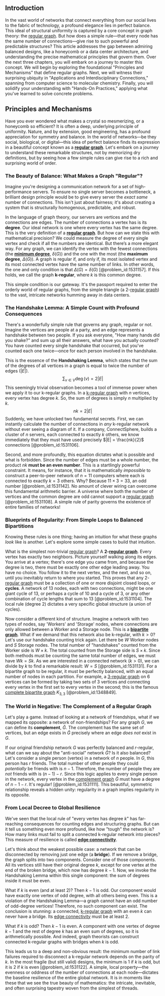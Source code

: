 ## Introduction
In the vast world of networks that connect everything from our social lives to the fabric of technology, a profound elegance lies in perfect balance. This ideal of structural uniformity is captured by a core concept in graph theory: the [regular graph](@article_id:265383). But how does a simple rule—that every node has the same number of connections—give rise to such powerful and predictable structures? This article addresses the gap between admiring balanced designs, like a honeycomb or a data center architecture, and understanding the precise mathematical principles that govern them. Over the next three chapters, you will embark on a journey to master this concept. We will begin by exploring the foundational "Principles and Mechanisms" that define regular graphs. Next, we will witness their surprising ubiquity in "Applications and Interdisciplinary Connections," spanning from computer science to molecular chemistry. Finally, you will solidify your understanding with "Hands-On Practices," applying what you've learned to solve concrete problems.

## Principles and Mechanisms

Have you ever wondered what makes a crystal so mesmerizing, or a honeycomb so efficient? It is often a deep, underlying principle of uniformity. Nature, and by extension, good engineering, has a profound appreciation for symmetry and balance. In the world of networks—be they social, biological, or digital—this idea of perfect balance finds its expression in a beautiful concept known as a **[regular graph](@article_id:265383)**. Let's embark on a journey to understand these remarkable structures, not by memorizing dry definitions, but by seeing how a few simple rules can give rise to a rich and surprising world of order.

### The Beauty of Balance: What Makes a Graph "Regular"?

Imagine you're designing a communication network for a set of high-performance servers. To ensure no single server becomes a bottleneck, a brilliant design principle would be to give every server the *exact same* number of connections. This isn't just about fairness; it's about creating a system that is structurally homogenous, predictable, and robust.

In the language of graph theory, our servers are vertices and the connections are edges. The number of connections a vertex has is its **degree**. Our ideal network is one where every vertex has the same degree. This is the very definition of a **[regular graph](@article_id:265383)**. But how can we state this with mathematical precision? We could measure the degree of every single vertex and check if all the numbers are identical. But there’s a more elegant way. For any graph, we can identify the vertex with the fewest connections (the **[minimum degree](@article_id:273063)**, $\delta(G)$) and the one with the most (the **maximum degree**, $\Delta(G)$). A graph is regular if, and only if, its most isolated vertex and its most connected vertex have the same number of links. In other words, the one and only condition is that $\Delta(G) = \delta(G)$ [@problem_id:1531157]. If this holds, we call the graph **k-regular**, where $k$ is this common degree.

This simple condition is our gateway. It's the passport required to enter the orderly world of regular graphs, from the simple triangle (a 2-[regular graph](@article_id:265383)) to the vast, intricate networks humming away in data centers.

### The Handshake Lemma: A Simple Count with Profound Consequences

There's a wonderfully simple rule that governs any graph, regular or not. Imagine the vertices are people at a party, and an edge represents a handshake between two people. If you ask everyone, "How many hands did you shake?" and sum up all their answers, what have you actually counted? You have counted every single handshake that occurred, but you've counted each one twice—once for each person involved in the handshake.

This is the essence of the **Handshaking Lemma**, which states that the sum of the degrees of all vertices in a graph is equal to twice the number of edges ($|E|$).
$$
\sum_{v \in V} \deg(v) = 2|E|
$$
This seemingly trivial observation becomes a tool of immense power when we apply it to our k-regular graphs. In a [k-regular graph](@article_id:261205) with $n$ vertices, every vertex has degree $k$. So, the sum of degrees is simply $n$ multiplied by $k$.
$$
nk = 2|E|
$$
Suddenly, we have unlocked two fundamental secrets. First, we can instantly calculate the number of connections in *any* k-regular network without ever seeing a diagram of it. If a company, ConnectSphere, builds a cluster of $n$ servers, each connected to exactly $k$ others, we know immediately that they must have used precisely $|E| = \frac{nk}{2}$ connections [@problem_id:1531106].

Second, and more profoundly, this equation dictates what is possible and what is forbidden. Since the number of edges must be a whole number, the product $nk$ **must be an even number**. This is a startlingly powerful constraint. It means, for instance, that it is mathematically *impossible* to construct a peer-to-peer network of $n=11$ computers where each is connected to exactly $k=3$ others. Why? Because $11 \times 3 = 33$, an odd number [@problem_id:1531142]. No amount of clever wiring can overcome this fundamental arithmetic barrier. A universe where both the number of vertices and the common degree are odd cannot support a [regular graph](@article_id:265383) [@problem_id:1531108]. A simple rule of parity governs the existence of entire families of networks!

### Blueprints of Regularity: From Simple Loops to Balanced Bipartitions

Knowing these rules is one thing; having an intuition for what these graphs *look* like is another. Let's explore some simple cases to build that intuition.

What is the simplest non-trivial [regular graph](@article_id:265383)? A **2-[regular graph](@article_id:265383)**. Every vertex has exactly two neighbors. Picture yourself walking along its edges. You arrive at a vertex; there's one edge you came from, and because the degree is two, there must be exactly one other edge leading away. You have no choice. You follow it to the next vertex, and the next, and so on, until you inevitably return to where you started. This proves that any 2-[regular graph](@article_id:265383) must be a collection of one or more disjoint closed loops, or **cycles**. A network of 13 nodes, each with two connections, might be one giant cycle of 13, or perhaps a cycle of 10 and a cycle of 3, or any other combination of cycle lengths that sum to 13 [@problem_id:1531104]. The local rule (degree 2) dictates a very specific global structure (a union of cycles).

Now consider a different kind of structure. Imagine a network with two types of nodes, say 'Workers' and 'Storage' nodes, where connections are only allowed between a Worker and a Storage node. This is a **[bipartite graph](@article_id:153453)**. What if we demand that this network also be k-regular, with $k>0$? Let's use our handshake counting trick again. Let there be $W$ Worker nodes and $S$ Storage nodes. The total number of "handshakes" counted from the Worker side is $W \times k$. The total counted from the Storage side is $S \times k$. Since both methods must be counting the same total number of edges, we must have $Wk = Sk$. As we are interested in a connected network ($k>0$), we can divide by $k$ to find a remarkable result: $W=S$ [@problem_id:1531131]. For a bipartite graph to be regular, it must be perfectly balanced, with an equal number of nodes in each partition. For example, a [3-regular graph](@article_id:260901) on 6 vertices can be formed by taking two sets of 3 vertices and connecting every vertex in the first set to every vertex in the second; this is the famous [complete bipartite graph](@article_id:275735) $K_{3,3}$ [@problem_id:1348849].

### The World in Negative: The Complement of a Regular Graph

Let's play a game. Instead of looking at a network of friendships, what if we mapped its opposite: a network of non-friendships? For any graph $G$, we can define its **complement**, $\bar{G}$. The complement has the same set of vertices, but an edge exists in $\bar{G}$ precisely where an edge *does not* exist in $G$.

If our original friendship network $G$ was perfectly balanced and $r$-regular, what can we say about the "anti-social" network $\bar{G}$? Is it also balanced? Let's consider a single person (vertex) in a network of $n$ people. In $G$, this person has $r$ friends. The total number of other people they could *potentially* be friends with is $n-1$. Therefore, the number of people they are *not* friends with is $(n-1) - r$. Since this logic applies to every single person in the network, every vertex in the [complement graph](@article_id:275942) $\bar{G}$ must have a degree of $n-1-r$. It's regular! [@problem_id:1531111]. This beautiful, symmetric relationship reveals a hidden unity: regularity in a graph implies regularity in its opposite.

### From Local Decree to Global Resilience

We've seen that the local rule of "every vertex has degree $k$" has far-reaching consequences for counting edges and structuring graphs. But can it tell us something even more profound, like how "tough" the network is? How many links must fail to split a connected k-regular network into pieces? This measure of resilience is called **[edge connectivity](@article_id:268019)**.

Let's think about the weakest possible case: a network that can be disconnected by removing just one edge (a **bridge**). If we remove a bridge, the graph splits into two components. Consider one of those components. All its vertices still have their original degree $k$, except for one vertex at the end of the broken bridge, which now has degree $k-1$. Now, we invoke the Handshaking Lemma within this single component: the sum of degrees inside it must be even.

What if $k$ is even (and at least 2)? Then $k-1$ is odd. Our component would have exactly one vertex of odd degree, with all others being even. This is a violation of the Handshaking Lemma—a graph cannot have an odd number of odd-degree vertices! Therefore, no such component can exist. The conclusion is stunning: a connected, [k-regular graph](@article_id:261205) with an even $k$ can never have a bridge. Its [edge connectivity](@article_id:268019) must be at least 2.

What if $k$ is odd? Then $k-1$ is even. A component with one vertex of degree $k-1$ and the rest of degree $k$ has an even sum of degrees, so it is arithmetically possible. And indeed, graph theorists can construct connected k-regular graphs with bridges when $k$ is odd.

This leads us to a deep and non-obvious result: the minimum number of link failures required to disconnect a k-regular network depends on the parity of $k$. In the most fragile (but still valid) designs, the minimum is 1 if $k$ is odd, but it is 2 if $k$ is even [@problem_id:1531122]. A simple, local property—the evenness or oddness of the number of connections at each node—dictates the baseline resilience of the entire global network. It is in moments like these that we see the true beauty of mathematics: the intricate, inevitable, and often surprising tapestry woven from the simplest of threads.